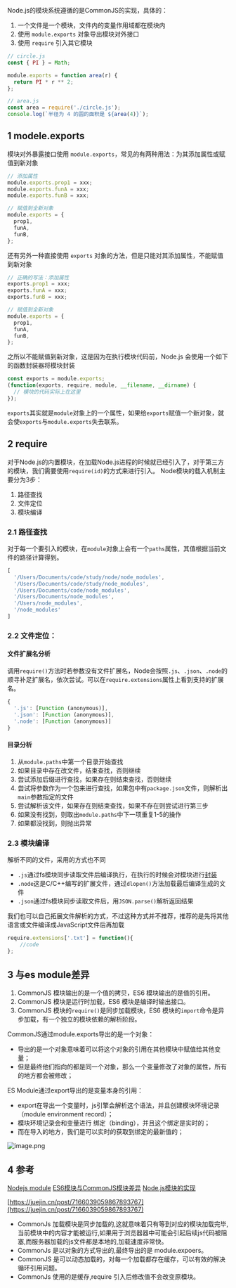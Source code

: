 Node.js的模块系统遵循的是CommonJS的实现，具体的：

1. 一个文件是一个模块，文件内的变量作用域都在模块内
2. 使用 `module.exports` 对象导出模块对外接口
3. 使用 `require` 引入其它模块
```javascript
// circle.js
const { PI } = Math;

module.exports = function area(r) {
  return PI * r ** 2;
};

// area.js
const area = require('./circle.js');
console.log(`半径为 4 的圆的面积是 ${area(4)}`);
```
### 
## 1 modele.exports
模块对外暴露接口使用 `module.exports`，常见的有两种用法：为其添加属性或赋值到新对象
```javascript
// 添加属性
module.exports.prop1 = xxx;
module.exports.funA = xxx;
module.exports.funB = xxx;

// 赋值到全新对象
module.exports = {
  prop1,
  funA,
  funB,
};
```
还有另外一种直接使用 `exports` 对象的方法，但是只能对其添加属性，不能赋值到新对象
```javascript
// 正确的写法：添加属性
exports.prop1 = xxx;
exports.funA = xxx;
exports.funB = xxx;

// 赋值到全新对象
module.exports = {
  prop1,
  funA,
  funB,
};
```
之所以不能赋值到新对象，这是因为在执行模块代码前，Node.js 会使用一个如下的函数封装器将模块封装
```javascript
const exports = module.exports;
(function(exports, require, module, __filename, __dirname) {
  // 模块的代码实际上在这里
});
```
`exports`其实就是`module`对象上的一个属性，如果给`exports`赋值一个新对象，就会使`exports`与`module.exports`失去联系。
### 
## 2 require
对于Node.js的内置模块，在加载Node.js进程的时候就已经引入了，对于第三方的模块，我们需要使用`require(id)`的方式来进行引入。
Node模块的载入机制主要分为3步：

1. 路径查找
2. 文件定位
3. 模块编译
### 2.1 路径查找
对于每一个要引入的模块，在`module`对象上会有一个`paths`属性，其值根据当前文件的路径计算得到。
```javascript
[
  '/Users/Documents/code/study/node/node_modules',
  '/Users/Documents/code/study/node_modules',
  '/Users/Documents/code/node_modules',
  '/Users/Documents/node_modules',
  '/Users/node_modules',
  '/node_modules'
]

```
### 2.2 文件定位：
#### 文件扩展名分析
调用`require()`方法时若参数没有文件扩展名，Node会按照`.js`、`.json`、`.node`的顺寻补足扩展名，依次尝试。可以在`require.extensions`属性上看到支持的扩展名。
```javascript
{
  '.js': [Function (anonymous)],
  '.json': [Function (anonymous)],
  '.node': [Function (anonymous)]
}
```
#### 目录分析

1. 从`module.paths`中第一个目录开始查找
2. 如果目录中存在改文件，结束查找，否则继续
3. 尝试添加后缀进行查找，如果存在则结束查找，否则继续
4. 尝试将参数作为一个包来进行查找，如果包中有`package.json`文件，则解析出`main`参数指定的文件
5. 尝试解析该文件，如果存在则结束查找，如果不存在则尝试进行第三步
6. 如果没有找到，则取出`module.paths`中下一项重复1-5的操作
7. 如果都没找到，则抛出异常
### 2.3 模块编译
解析不同的文件，采用的方式也不同

- `.js`通过fs模块同步读取文件后编译执行，在执行的时候会对模块进行[封装](https://www.yuque.com/yiqian-4ecix/kb/fmm32r?inner=kNYvM)
- `.node`这是C/C++编写的扩展文件，通过`dlopen()`方法加载最后编译生成的文件
- `.json`通过fs模块同步读取文件后，用`JSON.parse()`解析返回结果

我们也可以自己拓展文件解析的方式，不过这种方式并不推荐，推荐的是先将其他语言或文件编译成JavaScript文件后再加载
```javascript
require.extensions['.txt'] = function(){
	//code
};
```

## 3 与es module差异

1. CommonJS 模块输出的是一个值的拷贝，ES6 模块输出的是值的引用。
2. CommonJS 模块是运行时加载，ES6 模块是编译时输出接口。
3. CommonJS 模块的`require()`是同步加载模块，ES6 模块的`import`命令是异步加载，有一个独立的模块依赖的解析阶段。

CommonJS通过module.exports导出的是一个对象：

- 导出的是一个对象意味着可以将这个对象的引用在其他模块中赋值给其他变量；
- 但是最终他们指向的都是同一个对象，那么一个变量修改了对象的属性，所有的地方都会被修改；

ES Module通过export导出的是变量本身的引用：

- export在导出一个变量时，js引擎会解析这个语法，并且创建模块环境记录（module environment record）；
- 模块环境记录会和变量进行 绑定（binding），并且这个绑定是实时的；
- 而在导入的地方，我们是可以实时的获取到绑定的最新值的；

![image.png](https://cdn.nlark.com/yuque/0/2022/png/1334308/1656558451439-cab687cd-cdbf-408d-b000-814b9dfe503b.png#averageHue=%23a7a583&clientId=u59750199-1208-4&from=paste&height=1436&id=u8cba9c9d&originHeight=2871&originWidth=734&originalType=binary&ratio=1&rotation=0&showTitle=false&size=465818&status=done&style=none&taskId=uda6ef2a1-9750-4d19-ad53-910fbf69e2f&title=&width=367)

## 4 参考
[Nodejs module](https://www.yuque.com/sunluyong/node/module)
[ES6模块与CommonJS模块差异](https://es6.ruanyifeng.com/#docs/module-loader#ES6-%E6%A8%A1%E5%9D%97%E4%B8%8E-CommonJS-%E6%A8%A1%E5%9D%97%E7%9A%84%E5%B7%AE%E5%BC%82)
[Node.js模块的实现](https://juejin.cn/post/6844904030905303054)

[https://juejin.cn/post/7166039059867893767](https://juejin.cn/post/7166039059867893767)



- CommonJs 加载模块是同步加载的,这就意味着只有等到对应的模块加载完毕,当前模块中的内容才能被运行,如果用于浏览器器中可能会引起后续js代码被阻塞,而服务器加载的js文件都是本地的,加载速度非常快。
- CommonJs 是以对象的方式导出的,最终导出的是 module.expoers。
- CommonJS 是可以动态加载的，对每一个加载都存在缓存，可以有效的解决循环引用问题。
- CommonJs 使用的是缓存,require 引入后修改值不会改变原模块。



